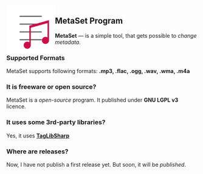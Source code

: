 <img width="128" height="128" align="left" alt="MetaSet Logo"  src="metaset.png">

## MetaSet Program
**MetaSet** — is a simple tool, that gets possible to *change metadata*.

### Supported Formats
  MetaSet supports following formats: **.mp3, .flac, .ogg, .wav, .wma, .m4a**
 
### It is freeware or open source?
  MetaSet is a *open-source* program. It published under **GNU LGPL v3** licence.

### It uses some 3rd-party libraries?
  Yes, it uses **[TagLibSharp](http://github.com/mono/taglib-sharp)**
  
### Where are releases?
  Now, I have not publish a first release yet. But soon, it will be *published*.
  

